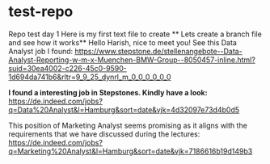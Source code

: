 # test-repo
Repo test day 1
Here is my first text file to create 
** Lets create a branch file and see how it works**
Hello Harish, nice to meet you! 
See this Data Analyst job I found: https://www.stepstone.de/stellenangebote--Data-Analyst-Reporting-w-m-x-Muenchen-BMW-Group--8050457-inline.html?suid=30ea4002-c226-45c0-9590-1d694da741b6&rltr=9_9_25_dynrl_m_0_0_0_0_0_0  

**I found a interesting job in Stepstones. Kindly have a look:** https://de.indeed.com/jobs?q=Data%20Analyst&l=Hamburg&sort=date&vjk=4d32097e73d4b0d5

This position of Marketing Analyst seems promising as it aligns with the requirements that we have discussed during the lectures:
https://de.indeed.com/jobs?q=Marketing%20Analyst&l=Hamburg&sort=date&vjk=7186616b19d149b3
